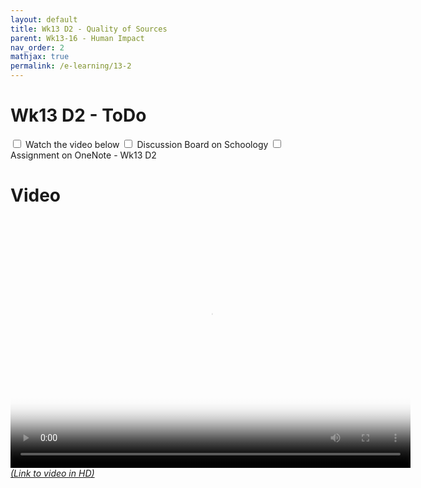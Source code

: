 ```yaml
---
layout: default
title: Wk13 D2 - Quality of Sources
parent: Wk13-16 - Human Impact
nav_order: 2
mathjax: true
permalink: /e-learning/13-2
---
```


# Wk13 D2 - ToDo
<label class="tasks-list-item">
  <input type="checkbox" class="tasks-list-cb">
  <span class="tasks-list-mark"></span>
  <span class="tasks-list-desc">
    Watch the video below
  </span>
</label>
<label class="tasks-list-item">
  <input type="checkbox" class="tasks-list-cb">
  <span class="tasks-list-mark"></span>
  <span class="tasks-list-desc">
    Discussion Board on Schoology
  </span>
</label>
<label class="tasks-list-item">
  <input type="checkbox" class="tasks-list-cb">
  <span class="tasks-list-mark"></span>
  <span class="tasks-list-desc">
    Assignment on OneNote - Wk13 D2
  </span>
</label>

# Video
<video width="640" height="400"
       poster="/e-learning/human-impact/Wk13_D2.png" 
       controls>
  <source src="/e-learning/human-impact/Wk13_D2.mp4" type="video/mp4">
</video>
[*(Link to video in HD)*](https://www.loom.com/embed/672723330ce049d7955e2047cdb2ee57)